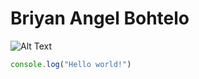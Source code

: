 # Briyan Angel Bohtelo
![Alt Text](https://media.giphy.com/media/vFKqnCdLPNOKc/giphy.gif)
```javascript
console.log("Hello world!")
```
